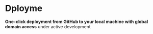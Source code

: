 # Dployme

**One-click deployment from GitHub to your local machine with global domain access**
under active development